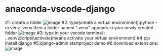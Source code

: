 # anaconda-vscode-django
#1: create a folder
![image](https://github.com/user-attachments/assets/0905f3c9-90e6-482a-a1dd-df5c46162426)
#2: type(create a virtual environment):python -m venv .venv
then a folder named ".venv" appears in your newly created folder
![image](https://github.com/user-attachments/assets/f0d9e165-e14d-4241-b95d-96368ecbc1ce)
#3: type in your vscode terminal : .\.venv\Scripts\activate(means activate your virtual environment)
#4:pip install django
#5:django-admin startproject demo
#6:download extensions:![image](https://github.com/user-attachments/assets/9b65be0f-a92c-47af-b96f-2d3c27d32dee)

